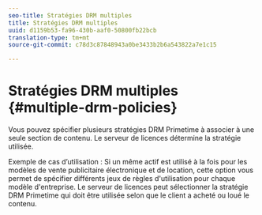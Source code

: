 ```yaml
---
seo-title: Stratégies DRM multiples
title: Stratégies DRM multiples
uuid: d1159b53-fa96-430b-aaf0-50800fb22bcb
translation-type: tm+mt
source-git-commit: c78d3c87848943a0be3433b2b6a543822a7e1c15

---
```



# Stratégies DRM multiples {#multiple-drm-policies}

Vous pouvez spécifier plusieurs stratégies DRM Primetime à associer à une seule section de contenu. Le serveur de licences détermine la stratégie utilisée.

Exemple de cas d’utilisation : Si un même actif est utilisé à la fois pour les modèles de vente publicitaire électronique et de location, cette option vous permet de spécifier différents jeux de règles d&#39;utilisation pour chaque modèle d&#39;entreprise. Le serveur de licences peut sélectionner la stratégie DRM Primetime qui doit être utilisée selon que le client a acheté ou loué le contenu.
